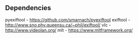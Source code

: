 

Dependencies
------------
pyexiftool - https://github.com/smarnach/pyexiftool
exiftool - http://www.sno.phy.queensu.ca/~phil/exiftool/
vlc - http://www.videolan.org/
mlt - https://www.mltframework.org/

